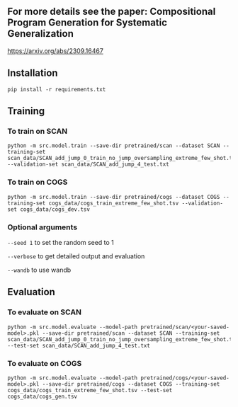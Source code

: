 ## For more details see the paper: Compositional Program Generation for Systematic Generalization
https://arxiv.org/abs/2309.16467

## Installation
```
pip install -r requirements.txt
```

## Training

### To train on SCAN
```
python -m src.model.train --save-dir pretrained/scan --dataset SCAN --training-set scan_data/SCAN_add_jump_0_train_no_jump_oversampling_extreme_few_shot.txt --validation-set scan_data/SCAN_add_jump_4_test.txt
```

### To train on COGS
```
python -m src.model.train --save-dir pretrained/cogs --dataset COGS --training-set cogs_data/cogs_train_extreme_few_shot.tsv --validation-set cogs_data/cogs_dev.tsv
```

### Optional arguments
``--seed 1`` to set the random seed to 1

``--verbose`` to get detailed output and evaluation

``--wandb`` to use wandb

## Evaluation

### To evaluate on SCAN
```
python -m src.model.evaluate --model-path pretrained/scan/<your-saved-model>.pkl --save-dir pretrained/scan --dataset SCAN --training-set scan_data/SCAN_add_jump_0_train_no_jump_oversampling_extreme_few_shot.txt --test-set scan_data/SCAN_add_jump_4_test.txt
```

### To evaluate on COGS
```
python -m src.model.evaluate --model-path pretrained/cogs/<your-saved-model>.pkl --save-dir pretrained/cogs --dataset COGS --training-set cogs_data/cogs_train_extreme_few_shot.tsv --test-set cogs_data/cogs_gen.tsv
```
